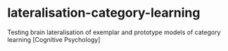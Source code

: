 # lateralisation-category-learning
Testing brain lateralisation of exemplar and prototype models of category learning [Cognitive Psychology]
